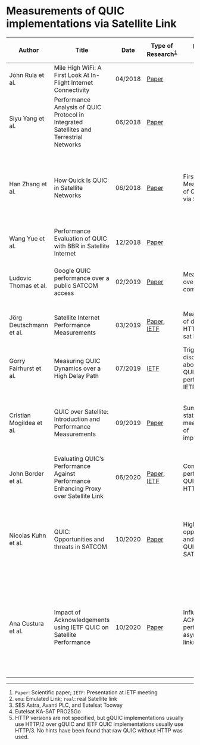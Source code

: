 # Measurements of QUIC implementations via Satellite Link

| Author                 | Title                                                                                  | Date    | Type of Research<sup>[1](#1)</sup>                                                                                                                                                              | Research Focus                                           | QUIC Ver.               | QUIC Client                   | QUIC Server                                    | QUIC Settings       | HTTP in QUIC           | Type of Benchmark                 | Type of Evaluation               |Link Type<sup>[2](#2)</sup>| Link Parameters                                                                                               | Comparison with non-QUIC protocols                                     | TCP Settings                                            | Remarks |
|------------------------|----------------------------------------------------------------------------------------|---------|-------------------------------------------------------------------------------------------------------------------------------------------------------------------------------------------------|----------------------------------------------------------|-------------------------|-------------------------------|------------------------------------------------|---------------------|------------------------|-----------------------------------|----------------------------------|---------------------------|---------------------------------------------------------------------------------------------------------------|------------------------------------------------------------------------|---------------------------------------------------------|---------|
| John Rula et al.       | Mile High WiFi: A First Look At In-Flight Internet Connectivity                        | 04/2018 | [Paper](https://doi.org/10.1145/3178876.3186057)                                                                                                                                                |                                                          |                         |                               |                                                |                     |                        |                                   |                                  |                           |                                                                                                               |                                                                        |                                                         |         |
| Siyu Yang et al.       | Performance Analysis of QUIC Protocol in Integrated Satellites and Terrestrial Networks| 06/2018 | [Paper](https://doi.org/10.1109/IWCMC.2018.8450388)                                                                                                                                             |                                                          |                         |                               |                                                |                     |                        |                                   |                                  |                           |                                                                                                               |                                                                        |                                                         |         |
| Han Zhang et al.       | How Quick Is QUIC in Satellite Networks                                                | 06/2018 | [Paper](https://doi.org/10.1007/978-981-10-6571-2_47)                                                                                                                                           | First Measurements of QUIC Perf. via Sat Link            | gQUIC Q039              | Google Chromium               |Google quic test server (was part of proto-quic)| CUBIC, 0RTT, MUX    | <sup>[5](#5)</sup>     |Websites (344 K; 784 K; 2.3 M)     | PLT                              | emu                       |RTT 200; 400; 600 ms<br>rate (sym.) 256 kbps; 512 kbps; 1 Mbps<br>BER 10^-7; 10^-6; 10^-5                      | **no PEP**<br>TCP<br>TLS 1.2<br>HTTP/1.1 & 2                           | MTU=1500 B<br>IW=10<br>*default*                        |         |
| Wang Yue et al.        | Performance Evaluation of QUIC with BBR in Satellite Internet                          | 12/2018 | [Paper](https://doi.org/10.1109/WiSEE.2018.8637347)                                                                                                                                             |                                                          |                         |                               |                                                |                     |                        |                                   |                                  |                           |                                                                                                               |                                                                        |                                                         |         |
| Ludovic Thomas et al.  | Google QUIC performance over a public SATCOM access                                    | 02/2019 | [Paper](https://doi.org/10.1002/sat.1301)                                                                                                                                                       | Measurements over real sat link compared to 4G           | gQUIC Q039              | Google Chrome 67              | Google Server (404 page & some image)          | BBR, 0RTT, IW=32    | HTTP/2                 | File (5.3 M); Website (11k)       |elapsed time (box plot); time-seq.| real                      | RTT 750 ms<br>rate 25/5 Mbps                                                                                  | PEP<br>TCP<br>TLS 1.2<br>HTTP2 ("ChromeNoQuic")                        | TFO                                                     |         |
| Jörg Deutschmann et al.| Satellite Internet Performance Measurements                                            | 03/2019 |[Paper](https://doi.org/10.1109/NetSys.2019.8854494), [IETF](https://datatracker.ietf.org/meeting/104/materials/slides-104-maprg-satellite-internet-performance-measurements-jorg-deutschmann-01)| Measurements of different HTTP vers. via sat link        | gQUIC Q043              | Google Chrome 69              | Chromium QUIC; quic-go                         | *default*           | <sup>[5](#5)</sup>     |File (10 M); Websites (1.4 M; 10 M)| PLT (box plot)                   | real<sup>[3](#3)</sup>    | RTT 600 - >700 ms<br>rate 5-15/2-6 Mbps                                                                       |PEP & OpenVPN<br>TCP<br>no TLS & TLS?<br>HTTP/1.1 & 2<br>diff. Operators| CUBIC<br>SACK<br>W scaling<br>IW=10<br>no ECN           |         |
| Gorry Fairhurst et al. | Measuring QUIC Dynamics over a High Delay Path                                         | 07/2019 | [IETF](https://datatracker.ietf.org/meeting/105/materials/slides-105-maprg-measuring-quic-dynamics-over-a-high-delay-path-01)                                                                   | Trigger discussion about poor QUIC performance at IETF   | draft-20                | quicly v20                    | quicly v20                                     |Reno, IW=10, MSS=1460| <sup>[5](#5)</sup>     | Files (100 k; 1 MB)               | elapsed time; time-sequence plot | real                      | RTT >550ms<br>rate 8.5/1.4 Mbps                                                                               | PEP & OpenVPN<br>TCP<br>TLS 1.2 & 1.3<br>HTTP/?                        | CUBIC<br>SACK<br>W Scaling<br>IW=20/10<br>MSS=1460/1358 |         |
|Cristian Mogildea et al.| QUIC over Satellite: Introduction and Performance Measurements                         | 09/2019 | [Paper](http://proceedings.kaconf.org/papers/2019/ka14_4.pdf)                                                                                                                                   | Summarize status quo; measurements of implementations    |Q046; draft-22; draft-22 | Chromium QUIC; quicly; ngtcp2 | *same as client*                               | CUBIC; Reno; unspec.| <sup>[5](#5)</sup>     | File (1 MB)                       | time-sequence plot               | emu, real                 | RTT 600 ms; >600 ms<br>rate 20/2 Mbps; 16-30/2-3 Mbps<br>PLR 1 %                                              | PEP & no PEP<br>TCP<br>TLS ?<br>HTTP/2                                 | CUBIC<br>SACK<br>W scaling<br>no ECN                    |         |
| John Border et al.     | Evaluating QUIC’s Performance Against Performance Enhancing Proxy over Satellite Link  | 06/2020 | [Paper](https://ieeexplore.ieee.org/abstract/document/9142718/), [IETF](https://datatracker.ietf.org/meeting/105/materials/slides-105-panrg-quic-over-satellite-00)                             | Compare performance of QUIC with older HTTP versions     | gQUIC Q046              | Google Chrome 77              | Google Drive (no details)                      | *unspecified*       | HTTP/2                 | File (1 GB)                       | goodput (box plots)              | emu, real                 | RTT ~600 ms<br>PLR 0 %; 0.1 %; 1 %                                                                            | PEP<br>TCP<br>???<br>HTTP/1.1 & 2                                      | *default*                                               |         |
| Nicolas Kuhn et al.    | QUIC: Opportunities and threats in SATCOM                                              | 10/2020 | [Paper](https://doi.org/10.1109/ASMS/SPSC48805.2020.9268814)                                                                                                                                    | Highlight opportunities and threats of QUIC in SATCOM    | gQUIC ?                 | Google Chrome 67              | Google Server (no details)                     | *unspecified*       |HTTP/2<sup>[5](#5)</sup>|Websites (11 k; 5.3 M; <2 obj.)    | time-sequence plot               | real<sup>[4](#4)</sup>    | *unspecified*                                                                                                 | PEP<br>TCP<br>TLS 1.3?<br>???                                          | *default*                                               |Also goodput analysis via lossy channel (PLR? 0.01%; 0.05%; 0.1%; 0.5%); omitted, because of lack of details |
| Ana Custura et al.     | Impact of Acknowledgements using IETF QUIC on Satellite Performance                    | 10/2020 | [Paper](https://doi.org/10.1109/ASMS/SPSC48805.2020.9268894)                                                                                                                                    | Influence of ACKs on performance via asymmetric links    | draft-27; draft-26      | quicly; Chromium QUIC cli     | *same as client*                               | Reno; BRR           | HTTP/3                 | File (100 KB)                     | elapsed time (box plot)          | emu, real                 |RTT 600 ms; ~630 ms<br>rate 8.5/1.5 Mbps; 10/2 Mbps (nominal) / 8.5/1.5 Mbps (avail.)<br>PLR 1 %; no artif. PLR| PEP & no PEP<br>TCP<br>TLS 1.2 & 1.3<br>HTTP/2                         | Reno<br>SACK<br>W scaling                               |Measurement data of PicoQUIC was also provided by someone else and results have been compared with PicoQUIC  |

---

1. <a name="1"></a>`Paper`: Scientific paper; `IETF`: Presentation at IETF meeting
2. <a name="2"></a>`emu`: Emulated Link; `real`: real Satellite link
3. <a name="3"></a>SES Astra, Avanti PLC, and Eutelsat Tooway
4. <a name="4"></a>Eutelsat KA-SAT PRO25Go
5. <a name="5"></a>HTTP versions are not specified, but gQUIC implementations usually use HTTP/2 over gQUIC and IETF QUIC implementations usually use HTTP/3. No hints have been found that raw QUIC without HTTP was used.

<!--
vi: nowrap textwidth=0
-->
